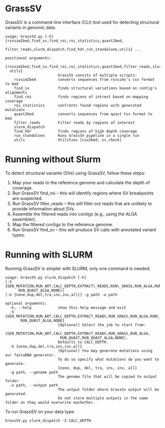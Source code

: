 # GrassSV
GrassSV is a command-line interface (CLI) tool used for detecting structural variants in genomic data.


```
usage: GrassSV.py [-h] {rsvsim2bed,find_sv,find_roi,roi_statistics,quast2bed,
                         filter_reads,slurm_dispatch,find_hdr,run_standalone,utils} ...

positional arguments:
  {rsvsim2bed,find_sv,find_roi,roi_statistics,quast2bed,filter_reads,slurm_dispatch,find_hdr,run_standalone,
  utils}
                        GrassSV consits of multiple scripts:
    rsvsim2bed          converts sequences from rsvsims's csv format to bed
    find_sv             finds structural variations based on contig's alignments
    find_roi            finds regions of intrest based on mapping coverage
    roi_statistics      confronts found regions with generated mutations
    quast2bed           converts sequences from quast tsv format to bed
    filter_reads        Filter reads by regions of interest
    slurm_dispatch
    find_hdr            finds regions of high depth coverage
    run_standalone      Runs GrassSV pipeline in a single run
    utils               Utilities [csv2bed, sv_check]
```

# Running without Slurm

To detect structural variants (SVs) using GrassSV, follow these steps:

1. Map your reads to the reference genome and calculate the depth of coverage.
2. Run GrassSV find_roi – this will identify regions where SV breakpoints are suspected.
3. Run GrassSV filter_reads – this will filter out reads that are unlikely to provide information about SVs.
4. Assemble the filtered reads into contigs (e.g., using the ALGA assembler).
5. Map the filtered contigs to the reference genome.
5. Run GrassSV find_sv – this will produce SV calls with annotated variant types.

# Running with SLURM
Running GrassSV is simpler with SLURM, only one command is needed. 

```
usage: GrassSV.py slurm_dispatch [-h] 
[-S {GEN_MUTATION,RUN_ART,CALC_DEPTH,EXTRACT\_READS,RUN\_GRASS,RUN_ALGA,RUN_QUAST,
      RUN_QUAST_ALGA,NONE}] 
[-G {none,dup,del,tra,ins,inv,all}] -g path -o path

optional arguments:
  -h, --help            show this help message and exit
  -S {GEN_MUTATION,RUN_ART,CALC_DEPTH,EXTRACT_READS,RUN_GRASS,RUN_ALGA,RUN\_QUAST,
       RUN_QUAST_ALGA,NONE}
                        [Optional] Select the job to start from:
                        [GEN_MUTATION,RUN_ART,CALC_DEPTH,EXTRACT_READS,RUN_GRASS,RUN_ALGA,
                         RUN_QUAST,RUN_QUAST_ALGA,NONE]. 
                        Defaults to CALC_DEPTH.
  -G {none,dup,del,tra,ins,inv,all}
                        [Optional] You may generate mutations using our fastaDNA generator. 
                        To do so specify what mutations do you want to generate: 
                        [none, dup, del, tra, ins, inv, all]
  -g path, --genome path
                        The genome file that will be copied to output folder.
  -o path, --output path
                        The output folder where GrassSv output will be generated. 
                        Do not store multiple outputs in the same folder as they would overwrite eachother.
```

To run GrassSV on your data type:
```
GrassSV.py slurm_dispatch -S CALC_DEPTH
```